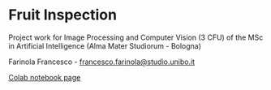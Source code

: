 # Fruit Inspection

Project work for Image Processing and Computer Vision (3 CFU) of the MSc in Artificial Intelligence (Alma Mater Studiorum - Bologna)

Farinola Francesco - francesco.farinola@studio.unibo.it

[Colab notebook page](https://colab.research.google.com/drive/1nZafAXsW59QBj9k1W3KGNmOiHBpjgE-X?usp=sharing)

